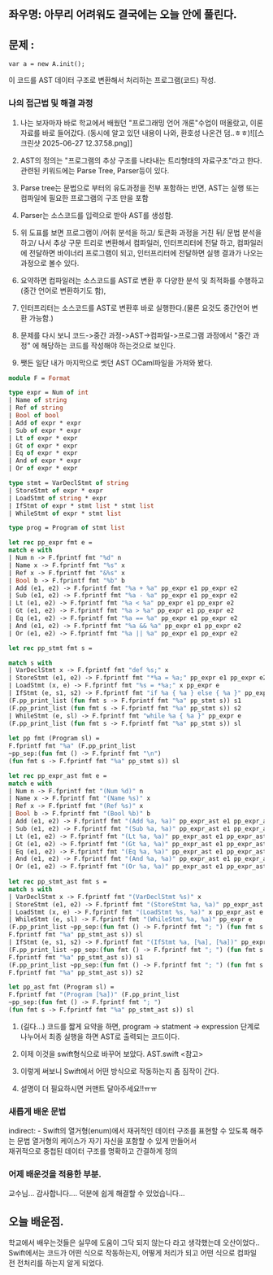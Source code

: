 ## 좌우명: 아무리 어려워도 결국에는 오늘 안에 풀린다.

## 문제 : 
	var a = new A.init();
이 코드를 AST 데이터 구조로 변환해서 처리하는 프로그램(코드) 작성.
### 나의 접근법 및 해결 과정

1. 나는 보자마자 바로 학교에서 배웠던 "프로그래밍 언어 개론"수업이 떠올랐고, 이론자료를 바로 들어갔다. (동시에 알고 있던 내용이 나와, 환호성 나온건 덤..ㅎㅎ)![[스크린샷 2025-06-27 12.37.58.png]]
2. AST의 정의는 "프로그램의 추상 구조를 나타내는 트리형태의 자료구조"라고 한다. 관련된 키워드에는 Parse Tree, Parser등이 있다.
3. Parse tree는 문법으로 부터의 유도과정을 전부 포함하는 반면, AST는 실행 또는 컴파일에 필요한 프로그램의 구조 만을 포함
4. Parser는 소스코드를 입력으로 받아 AST를 생성함.

5. 위 도표를 보면 프로그램이 /어휘 분석을 하고/ 토큰화 과정을 거친 뒤/ 문법 분석을 하고/ 나서 추상 구문 트리로 변환해서 컴파일러, 인터프리터에 전달 하고, 컴파일러에 전달하면 바이너리 프로그램이 되고, 인터프리터에 전달하면 실행 결과가 나오는 과정으로 볼수 있다.
6. 요약하면 컴파일러는 소스코드를 AST로 변환 후 다양한 분석 및 최적화를 수행하고(중간 언어로 변환하기도 함), 
7. 인터프리터는 소스코드를 AST로 변환후 바로 실행한다.(물론 요것도 중간언어 변환 가능함.)


8. 문제를 다시 보니 코드->중간 과정->AST->컴파일->프로그램 과정에서 "중간 과정" 에 해당하는 코드를 작성해야 하는것으로 보인다.
9. 쨋든 일단 내가 마지막으로 썻던 AST OCaml파일을 가져와 봤다.

```Ocaml
module F = Format

type expr = Num of int
| Name of string
| Ref of string
| Bool of bool
| Add of expr * expr
| Sub of expr * expr
| Lt of expr * expr
| Gt of expr * expr
| Eq of expr * expr
| And of expr * expr
| Or of expr * expr

type stmt = VarDeclStmt of string
| StoreStmt of expr * expr
| LoadStmt of string * expr
| IfStmt of expr * stmt list * stmt list
| WhileStmt of expr * stmt list

type prog = Program of stmt list

let rec pp_expr fmt e =
match e with
| Num n -> F.fprintf fmt "%d" n
| Name x -> F.fprintf fmt "%s" x
| Ref x -> F.fprintf fmt "&%s" x
| Bool b -> F.fprintf fmt "%b" b
| Add (e1, e2) -> F.fprintf fmt "%a + %a" pp_expr e1 pp_expr e2
| Sub (e1, e2) -> F.fprintf fmt "%a - %a" pp_expr e1 pp_expr e2
| Lt (e1, e2) -> F.fprintf fmt "%a < %a" pp_expr e1 pp_expr e2
| Gt (e1, e2) -> F.fprintf fmt "%a > %a" pp_expr e1 pp_expr e2
| Eq (e1, e2) -> F.fprintf fmt "%a == %a" pp_expr e1 pp_expr e2
| And (e1, e2) -> F.fprintf fmt "%a && %a" pp_expr e1 pp_expr e2
| Or (e1, e2) -> F.fprintf fmt "%a || %a" pp_expr e1 pp_expr e2

let rec pp_stmt fmt s =

match s with
| VarDeclStmt x -> F.fprintf fmt "def %s;" x
| StoreStmt (e1, e2) -> F.fprintf fmt "*%a = %a;" pp_expr e1 pp_expr e2
| LoadStmt (x, e) -> F.fprintf fmt "%s = *%a;" x pp_expr e
| IfStmt (e, s1, s2) -> F.fprintf fmt "if %a { %a } else { %a }" pp_expr e
(F.pp_print_list (fun fmt s -> F.fprintf fmt "%a" pp_stmt s)) s1
(F.pp_print_list (fun fmt s -> F.fprintf fmt "%a" pp_stmt s)) s2
| WhileStmt (e, sl) -> F.fprintf fmt "while %a { %a }" pp_expr e
(F.pp_print_list (fun fmt s -> F.fprintf fmt "%a" pp_stmt s)) sl
  
let pp fmt (Program sl) =
F.fprintf fmt "%a" (F.pp_print_list
~pp_sep:(fun fmt () -> F.fprintf fmt "\n")
(fun fmt s -> F.fprintf fmt "%a" pp_stmt s)) sl

let rec pp_expr_ast fmt e =
match e with
| Num n -> F.fprintf fmt "(Num %d)" n
| Name x -> F.fprintf fmt "(Name %s)" x
| Ref x -> F.fprintf fmt "(Ref %s)" x
| Bool b -> F.fprintf fmt "(Bool %b)" b
| Add (e1, e2) -> F.fprintf fmt "(Add %a, %a)" pp_expr_ast e1 pp_expr_ast e2
| Sub (e1, e2) -> F.fprintf fmt "(Sub %a, %a)" pp_expr_ast e1 pp_expr_ast e2
| Lt (e1, e2) -> F.fprintf fmt "(Lt %a, %a)" pp_expr_ast e1 pp_expr_ast e2
| Gt (e1, e2) -> F.fprintf fmt "(Gt %a, %a)" pp_expr_ast e1 pp_expr_ast e2
| Eq (e1, e2) -> F.fprintf fmt "(Eq %a, %a)" pp_expr_ast e1 pp_expr_ast e2
| And (e1, e2) -> F.fprintf fmt "(And %a, %a)" pp_expr_ast e1 pp_expr_ast e2
| Or (e1, e2) -> F.fprintf fmt "(Or %a, %a)" pp_expr_ast e1 pp_expr_ast e2
  
let rec pp_stmt_ast fmt s =
match s with
| VarDeclStmt x -> F.fprintf fmt "(VarDeclStmt %s)" x
| StoreStmt (e1, e2) -> F.fprintf fmt "(StoreStmt %a, %a)" pp_expr_ast e1 pp_expr_ast e2
| LoadStmt (x, e) -> F.fprintf fmt "(LoadStmt %s, %a)" x pp_expr_ast e
| WhileStmt (e, sl) -> F.fprintf fmt "(WhileStmt %a, %a)" pp_expr e
(F.pp_print_list ~pp_sep:(fun fmt () -> F.fprintf fmt "; ") (fun fmt s ->
F.fprintf fmt "%a" pp_stmt_ast s)) sl
| IfStmt (e, s1, s2) -> F.fprintf fmt "(IfStmt %a, [%a], [%a])" pp_expr_ast e
(F.pp_print_list ~pp_sep:(fun fmt () -> F.fprintf fmt "; ") (fun fmt s ->
F.fprintf fmt "%a" pp_stmt_ast s)) s1
(F.pp_print_list ~pp_sep:(fun fmt () -> F.fprintf fmt "; ") (fun fmt s ->
F.fprintf fmt "%a" pp_stmt_ast s)) s2

let pp_ast fmt (Program sl) =
F.fprintf fmt "(Program [%a])" (F.pp_print_list
~pp_sep:(fun fmt () -> F.fprintf fmt "; ")
(fun fmt s -> F.fprintf fmt "%a" pp_stmt_ast s)) sl

```
1. (길다...) 코드를 짧게 요약을 하면, program -> statment -> expression 단계로 나누어서 최종 실행을 하면 AST로 출력되는 코드이다.
2. 이제 이것을 swift형식으로 바꾸어 보았다. AST.swift <참고>


3. 이렇게 써보니 Swift에서 어떤 방식으로 작동하는지 좀 짐작이 간다.
4. 설명이 더 필요하시면 커맨트 달아주세요!!ㅠㅠ

### 새롭게 배운 문법

indirect: - Swift의 열거형(enum)에서 재귀적인 데이터 구조를 표현할 수 있도록 해주는 문법
		열거형의 케이스가 자기 자신을 포함할 수 있게 만들어서  
	    재귀적으로 중첩된 데이터 구조를 명확하고 간결하게 정의


### 어제 배운것을 적용한 부분.

교수님... 감사합니다....
덕분에 쉽게 해결할 수 있었습니다...

## 오늘 배운점.

학교에서 배우는것들은 실무에 도움이 그닥 되지 않는다 라고 생각했는데 오산이었다..
Swift에서는 코드가 어떤 식으로 작동하는지, 어떻게 처리가 되고 어떤 식으로 컴파일 전 전처리를 하는지 알게 되었다.
